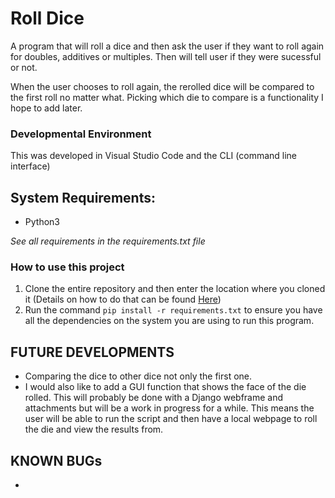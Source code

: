 # **Roll Dice**

A program that will roll a dice and then ask the user if they want to roll again for doubles, additives or multiples. Then will tell user if they were sucessful or not. 

When the user chooses to roll again, the rerolled dice will be compared to the first roll no matter what. Picking which die to compare is a functionality I hope to add later. 

### Developmental Environment 
This was developed in Visual Studio Code and the CLI (command line interface) 

## System Requirements: 
- Python3

*See all requirements in the requirements.txt file* 

### How to use this project 
1. Clone the entire repository and then enter the location where you cloned it (Details on how to do that can be found [Here](https://docs.github.com/en/repositories/creating-and-managing-repositories/cloning-a-repository "Github doc on how to clone"))
2. Run the command `pip install -r requirements.txt` to ensure you have all the dependencies on the system you are using to run this program. 

## **FUTURE DEVELOPMENTS**
- Comparing the dice to other dice not only the first one. 
- I would also like to add a GUI function that shows the face of the die rolled. This will probably be done with a Django webframe and attachments but will be a work in progress for a while. This means the user will be able to run the script and then have a local webpage to roll the die and view the results from. 

## KNOWN BUGs
- 
